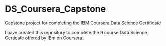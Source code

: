 # DS_Coursera_Capstone
Capstone project for completing the IBM Coursera Data Science Certificate 

I have created this repository to complete the 9 course Data Science Certicate offered by IBm on Coursera.
